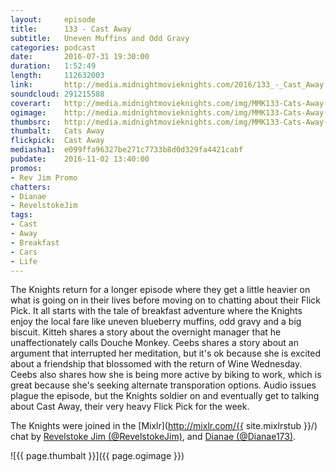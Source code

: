 ```yaml
---
layout:     episode
title:      133 - Cast Away
subtitle:   Uneven Muffins and Odd Gravy
categories: podcast
date:       2016-07-31 19:30:00
duration:   1:52:49
length:		112632003
link:       http://media.midnightmovieknights.com/2016/133_-_Cast_Away.m4a
soundcloud:	291215588
coverart:   http://media.midnightmovieknights.com/img/MMK133-Cats-Away-1400x1400.png
ogimage:    http://media.midnightmovieknights.com/img/MMK133-Cats-Away-750x750.png
thumbsrc:   http://media.midnightmovieknights.com/img/MMK133-Cats-Away-200x200.png
thumbalt:	Cats Away
flickpick:	Cast Away
mediasha1:	e099ffa96327be271c7733b8d0d329fa4421cabf
pubdate:    2016-11-02 13:40:00
promos:
- Rev Jim Promo
chatters:
- Dianae
- RevelstokeJim
tags:
- Cast
- Away
- Breakfast
- Cars
- Life
---
```

The Knights return for a longer episode where they get a little heavier on what is going on in their lives before moving on to chatting about their Flick Pick. It all starts with the tale of breakfast adventure where the Knights enjoy the local fare like uneven blueberry muffins, odd gravy and a big biscuit. Kitteh shares a story about the overnight manager that he unaffectionately calls Douche Monkey. Ceebs shares a story about an argument that interrupted her meditation, but it's ok because she is excited about a friendship that blossomed with the return of Wine Wednesday. Ceebs also shares how she is being more active by biking to work, which is great because she's seeking alternate transporation options. Audio issues plague the episode, but the Knights soldier on and eventually get to talking about Cast Away, their very heavy Flick Pick for the week.

The Knights were joined in the [Mixlr](http://mixlr.com/{{ site.mixlrstub }}/) chat by [Revelstoke Jim (@RevelstokeJim)](https://twitter.com/RevelstokeJim), and [Dianae (@Dianae173)](https://twitter.com/Dianae173).

![{{ page.thumbalt }}]({{ page.ogimage }})
